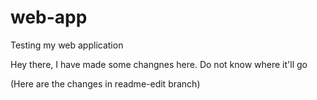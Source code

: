 # web-app
Testing my web application

Hey there, I have made some changnes here. Do not know where it'll go

(Here are the changes in readme-edit branch)

